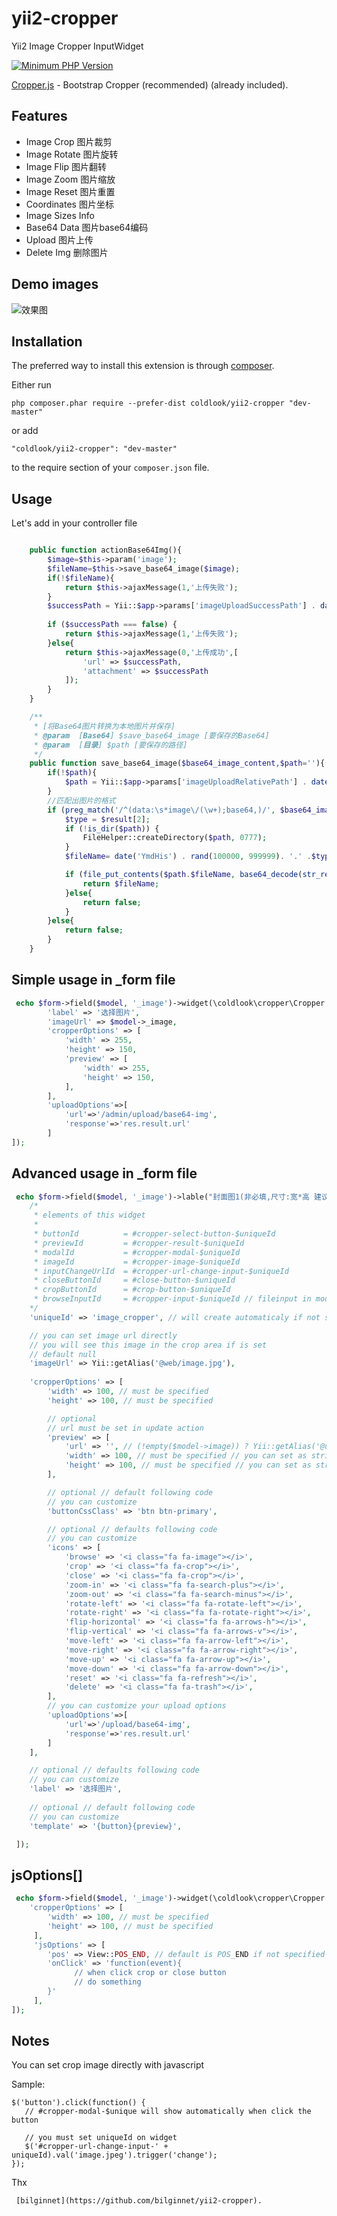 # yii2-cropper
Yii2 Image Cropper InputWidget

[![Minimum PHP Version](http://img.shields.io/badge/php-%3E%3D%205.4-8892BF.svg)](https://php.net/)

<a href="https://fengyuanchen.github.io/cropper/" target="_blank">Cropper.js</a> - Bootstrap Cropper (recommended) (already included).

Features
------------
+ Image Crop 图片裁剪
+ Image Rotate 图片旋转
+ Image Flip  图片翻转
+ Image Zoom 图片缩放
+ Image Reset 图片重置
+ Coordinates 图片坐标
+ Image Sizes Info 
+ Base64 Data 图片base64编码
+ Upload 图片上传
+ Delete Img 删除图片

Demo images
-----

![效果图](https://raw.githubusercontent.com/crazykun/yii2-cropper/master/demo.png)


Installation
------------

The preferred way to install this extension is through [composer](http://getcomposer.org/download/).

Either run

```
php composer.phar require --prefer-dist coldlook/yii2-cropper "dev-master"
```

or add

```
"coldlook/yii2-cropper": "dev-master"
```

to the require section of your `composer.json` file.


Usage
-----


Let's add  in your controller file
````php

    public function actionBase64Img(){
        $image=$this->param('image');
        $fileName=$this->save_base64_image($image);
        if(!$fileName){
            return $this->ajaxMessage(1,'上传失败');
        }
        $successPath = Yii::$app->params['imageUploadSuccessPath'] . date('Ymd') . '/';
     
        if ($successPath === false) {
            return $this->ajaxMessage(1,'上传失败');
        }else{
            return $this->ajaxMessage(0,'上传成功',[
                'url' => $successPath,
                'attachment' => $successPath
            ]);
        }
    }

    /**
     * [将Base64图片转换为本地图片并保存]
     * @param  [Base64] $save_base64_image [要保存的Base64]
     * @param  [目录] $path [要保存的路径]
     */
    public function save_base64_image($base64_image_content,$path=''){
        if(!$path){
            $path = Yii::$app->params['imageUploadRelativePath'] . date('Ymd') . '/';
        }
        //匹配出图片的格式
        if (preg_match('/^(data:\s*image\/(\w+);base64,)/', $base64_image_content, $result)){
            $type = $result[2];
            if (!is_dir($path)) {
                FileHelper::createDirectory($path, 0777);
            }
            $fileName= date('YmdHis') . rand(100000, 999999). '.' .$type;

            if (file_put_contents($path.$fileName, base64_decode(str_replace($result[1], '', $base64_image_content)))){
                return $fileName;
            }else{
                return false;
            }
        }else{
            return false;
        }
    }


````


Simple usage in _form file
-----
````php
 echo $form->field($model, '_image')->widget(\coldlook\cropper\Cropper::className(), [
        'label' => '选择图片', 
        'imageUrl' => $model->_image,
        'cropperOptions' => [
            'width' => 255, 
            'height' => 150, 
            'preview' => [
                'width' => 255, 
                'height' => 150, 
            ],
        ],         
        'uploadOptions'=>[
            'url'=>'/admin/upload/base64-img',
            'response'=>'res.result.url'
        ]
]);
````



Advanced usage in _form file
-----
````php
 echo $form->field($model, '_image')->lable("封面图1(非必填,尺寸:宽*高 建议尺寸225px*150px)")->widget(\coldlook\cropper\Cropper::className(), [
    /*
     * elements of this widget
     *
     * buttonId          = #cropper-select-button-$uniqueId
     * previewId         = #cropper-result-$uniqueId
     * modalId           = #cropper-modal-$uniqueId
     * imageId           = #cropper-image-$uniqueId
     * inputChangeUrlId  = #cropper-url-change-input-$uniqueId
     * closeButtonId     = #close-button-$uniqueId
     * cropButtonId      = #crop-button-$uniqueId
     * browseInputId     = #cropper-input-$uniqueId // fileinput in modal
    */
    'uniqueId' => 'image_cropper', // will create automaticaly if not set

    // you can set image url directly
    // you will see this image in the crop area if is set
    // default null
    'imageUrl' => Yii::getAlias('@web/image.jpg'),
    
    'cropperOptions' => [
        'width' => 100, // must be specified
        'height' => 100, // must be specified

        // optional
        // url must be set in update action
        'preview' => [
            'url' => '', // (!empty($model->image)) ? Yii::getAlias('@uploadUrl/'.$model->image) : null
            'width' => 100, // must be specified // you can set as string '100%'
            'height' => 100, // must be specified // you can set as string '100px'
        ],

        // optional // default following code
        // you can customize 
        'buttonCssClass' => 'btn btn-primary',

        // optional // defaults following code
        // you can customize 
        'icons' => [
            'browse' => '<i class="fa fa-image"></i>',
            'crop' => '<i class="fa fa-crop"></i>',
            'close' => '<i class="fa fa-crop"></i>',       
            'zoom-in' => '<i class="fa fa-search-plus"></i>',
            'zoom-out' => '<i class="fa fa-search-minus"></i>',
            'rotate-left' => '<i class="fa fa-rotate-left"></i>',
            'rotate-right' => '<i class="fa fa-rotate-right"></i>',
            'flip-horizontal' => '<i class="fa fa-arrows-h"></i>',
            'flip-vertical' => '<i class="fa fa-arrows-v"></i>',
            'move-left' => '<i class="fa fa-arrow-left"></i>',
            'move-right' => '<i class="fa fa-arrow-right"></i>',
            'move-up' => '<i class="fa fa-arrow-up"></i>',
            'move-down' => '<i class="fa fa-arrow-down"></i>',
            'reset' => '<i class="fa fa-refresh"></i>',
            'delete' => '<i class="fa fa-trash"></i>',
        ],
        // you can customize your upload options
        'uploadOptions'=>[
            'url'=>'/upload/base64-img',
            'response'=>'res.result.url'
        ]
    ],

    // optional // defaults following code
    // you can customize 
    'label' => '选择图片', 
    
    // optional // default following code
    // you can customize 
    'template' => '{button}{preview}',

 ]);
````





jsOptions[]
-----
````php
 echo $form->field($model, '_image')->widget(\coldlook\cropper\Cropper::className(), [
    'cropperOptions' => [
        'width' => 100, // must be specified
        'height' => 100, // must be specified
     ],
     'jsOptions' => [
        'pos' => View::POS_END, // default is POS_END if not specified
        'onClick' => 'function(event){
              // when click crop or close button 
              // do something 
        }'        
     ],
]);
````



Notes
-----

You can set crop image directly with javascript 

Sample:
````
$('button').click(function() {
   // #cropper-modal-$unique will show automatically when click the button
   
   // you must set uniqueId on widget
   $('#cropper-url-change-input-' + uniqueId).val('image.jpeg').trigger('change');   
});
````

Thx
````
 [bilginnet](https://github.com/bilginnet/yii2-cropper).
